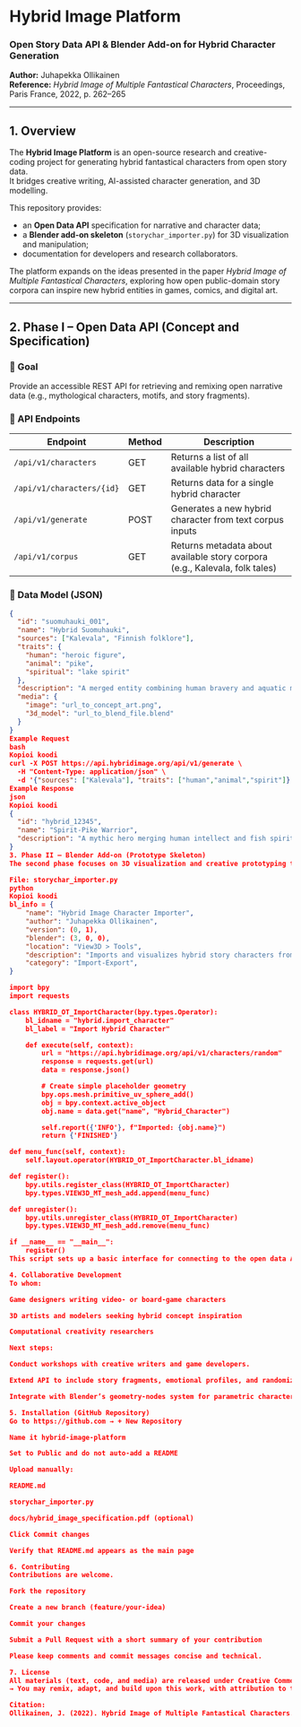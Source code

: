 # Hybrid Image Platform  
### Open Story Data API & Blender Add-on for Hybrid Character Generation  
**Author:** Juhapekka Ollikainen  
**Reference:** *Hybrid Image of Multiple Fantastical Characters*, Proceedings, Paris France, 2022, p. 262–265  

---

## 1. Overview

The **Hybrid Image Platform** is an open-source research and creative-coding project for generating hybrid fantastical characters from open story data.  
It bridges creative writing, AI-assisted character generation, and 3D modelling.  

This repository provides:  
- an **Open Data API** specification for narrative and character data;  
- a **Blender add-on skeleton** (`storychar_importer.py`) for 3D visualization and manipulation;  
- documentation for developers and research collaborators.  

The platform expands on the ideas presented in the paper *Hybrid Image of Multiple Fantastical Characters*, exploring how open public-domain story corpora can inspire new hybrid entities in games, comics, and digital art.  

---

## 2. Phase I – Open Data API (Concept and Specification)

### 🎯 Goal  
Provide an accessible REST API for retrieving and remixing open narrative data (e.g., mythological characters, motifs, and story fragments).  

### 🔌 API Endpoints

| Endpoint | Method | Description |
|-----------|--------|-------------|
| `/api/v1/characters` | GET | Returns a list of all available hybrid characters |
| `/api/v1/characters/{id}` | GET | Returns data for a single hybrid character |
| `/api/v1/generate` | POST | Generates a new hybrid character from text corpus inputs |
| `/api/v1/corpus` | GET | Returns metadata about available story corpora (e.g., Kalevala, folk tales) |

### 🧩 Data Model (JSON)

```json
{
  "id": "suomuhauki_001",
  "name": "Hybrid Suomuhauki",
  "sources": ["Kalevala", "Finnish folklore"],
  "traits": {
    "human": "heroic figure",
    "animal": "pike",
    "spiritual": "lake spirit"
  },
  "description": "A merged entity combining human bravery and aquatic mysticism.",
  "media": {
    "image": "url_to_concept_art.png",
    "3d_model": "url_to_blend_file.blend"
  }
}
Example Request
bash
Kopioi koodi
curl -X POST https://api.hybridimage.org/api/v1/generate \
  -H "Content-Type: application/json" \
  -d '{"sources": ["Kalevala"], "traits": ["human","animal","spirit"]}'
Example Response
json
Kopioi koodi
{
  "id": "hybrid_12345",
  "name": "Spirit-Pike Warrior",
  "description": "A mythic hero merging human intellect and fish spirit strength."
}
3. Phase II – Blender Add-on (Prototype Skeleton)
The second phase focuses on 3D visualization and creative prototyping through Blender’s Python API.

File: storychar_importer.py
python
Kopioi koodi
bl_info = {
    "name": "Hybrid Image Character Importer",
    "author": "Juhapekka Ollikainen",
    "version": (0, 1),
    "blender": (3, 0, 0),
    "location": "View3D > Tools",
    "description": "Imports and visualizes hybrid story characters from open data API",
    "category": "Import-Export",
}

import bpy
import requests

class HYBRID_OT_ImportCharacter(bpy.types.Operator):
    bl_idname = "hybrid.import_character"
    bl_label = "Import Hybrid Character"

    def execute(self, context):
        url = "https://api.hybridimage.org/api/v1/characters/random"
        response = requests.get(url)
        data = response.json()

        # Create simple placeholder geometry
        bpy.ops.mesh.primitive_uv_sphere_add()
        obj = bpy.context.active_object
        obj.name = data.get("name", "Hybrid_Character")

        self.report({'INFO'}, f"Imported: {obj.name}")
        return {'FINISHED'}

def menu_func(self, context):
    self.layout.operator(HYBRID_OT_ImportCharacter.bl_idname)

def register():
    bpy.utils.register_class(HYBRID_OT_ImportCharacter)
    bpy.types.VIEW3D_MT_mesh_add.append(menu_func)

def unregister():
    bpy.utils.unregister_class(HYBRID_OT_ImportCharacter)
    bpy.types.VIEW3D_MT_mesh_add.remove(menu_func)

if __name__ == "__main__":
    register()
This script sets up a basic interface for connecting to the open data API and generating placeholder geometry in Blender for prototyping.

4. Collaborative Development
To whom:

Game designers writing video- or board-game characters

3D artists and modelers seeking hybrid concept inspiration

Computational creativity researchers

Next steps:

Conduct workshops with creative writers and game developers.

Extend API to include story fragments, emotional profiles, and randomized hybrid traits.

Integrate with Blender’s geometry-nodes system for parametric character generation.

5. Installation (GitHub Repository)
Go to https://github.com → + New Repository

Name it hybrid-image-platform

Set to Public and do not auto-add a README

Upload manually:

README.md

storychar_importer.py

docs/hybrid_image_specification.pdf (optional)

Click Commit changes

Verify that README.md appears as the main page

6. Contributing
Contributions are welcome.

Fork the repository

Create a new branch (feature/your-idea)

Commit your changes

Submit a Pull Request with a short summary of your contribution

Please keep comments and commit messages concise and technical.

7. License
All materials (text, code, and media) are released under Creative Commons BY 4.0
→ You may remix, adapt, and build upon this work, with attribution to the author.

Citation:
Ollikainen, J. (2022). Hybrid Image of Multiple Fantastical Characters. Proceedings of the Conference on Creative Coding and Computational Creativity, Paris, France.
